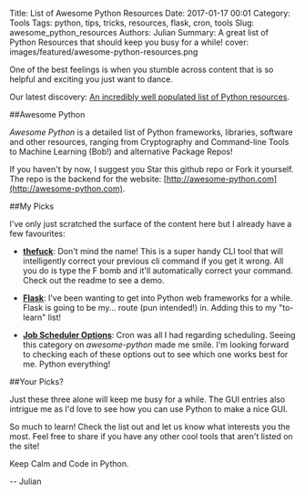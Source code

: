 Title: List of Awesome Python Resources
Date: 2017-01-17 00:01
Category: Tools
Tags: python, tips, tricks, resources, flask, cron, tools
Slug: awesome_python_resources
Authors: Julian
Summary: A great list of Python Resources that should  keep you busy for a while!
cover: images/featured/awesome-python-resources.png

One of the best feelings is when you stumble across content that is so helpful and exciting you just want to dance.

Our latest discovery: [An incredibly well populated list of Python resources](https://github.com/vinta/awesome-python).


##Awesome Python

*Awesome Python* is a detailed list of Python frameworks, libraries, software and other resources, ranging from Cryptography and Command-line Tools to Machine Learning (Bob!) and alternative Package Repos!

If you haven't by now, I suggest you Star this github repo or Fork it yourself. The repo is the backend for the website: [http://awesome-python.com](http://awesome-python.com).


##My Picks

I've only just scratched the surface of the content here but I already have a few favourites:

- [**thefuck**](https://github.com/nvbn/thefuck): Don't mind the name! This is a super handy CLI tool that will intelligently correct your previous cli command if you get it wrong. All you do is type the F bomb and it'll automatically correct your command. Check out the readme to see a demo.

- [**Flask**](http://flask.pocoo.org/): I've been wanting to get into Python web frameworks for a while. Flask is going to be my... route (pun intended!) in. Adding this to my "to-learn" list!

- [**Job Scheduler Options**](https://github.com/vinta/awesome-python#job-scheduler): Cron was all I had regarding scheduling. Seeing this category on *awesome-python* made me smile. I'm looking forward to checking each of these options out to see which one works best for me. Python everything!



##Your Picks?

Just these three alone will keep me busy for a while. The GUI entries also intrigue me as I'd love to see how you can use Python to make a nice GUI.

So much to learn! Check the list out and let us know what interests you the most. Feel free to share if you have any other cool tools that aren't listed on the site!

Keep Calm and Code in Python.

-- Julian

